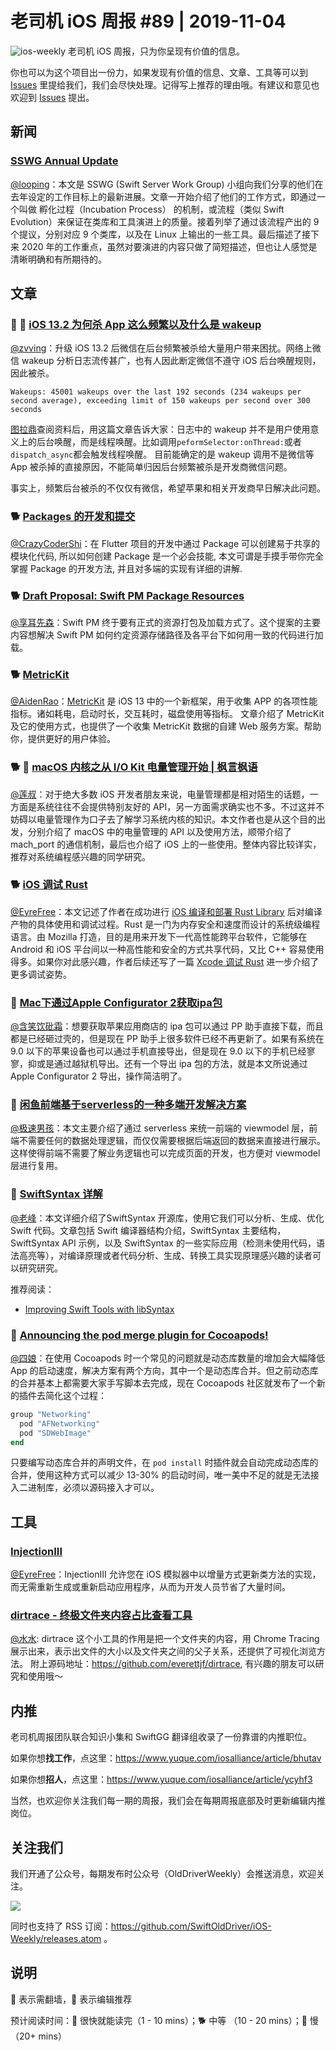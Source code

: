 # 老司机 iOS 周报 #89 | 2019-11-04

![ios-weekly](https://github.com/SwiftOldDriver/iOS-Weekly/blob/master/assets/ios-weekly.png?raw=true)
老司机 iOS 周报，只为你呈现有价值的信息。

你也可以为这个项目出一份力，如果发现有价值的信息、文章、工具等可以到 [Issues](https://github.com/SwiftOldDriver/iOS-Weekly/issues) 里提给我们，我们会尽快处理。记得写上推荐的理由哦。有建议和意见也欢迎到 [Issues](https://github.com/SwiftOldDriver/iOS-Weekly/issues) 提出。

## 新闻

### [SSWG Annual Update](https://swift.org/blog/sswg-update/)

[@looping](https://github.com/looping)：本文是 SSWG (Swift Server Work Group) 小组向我们分享的他们在去年设定的工作目标上的最新进展。文章一开始介绍了他们的工作方式，即通过一个叫做 孵化过程（Incubation Process） 的机制，或流程（类似 Swift Evolution）来保证在类库和工具演进上的质量。接着列举了通过该流程产出的 9 个提议，分别对应 9 个类库，以及在 Linux 上输出的一些工具。最后描述了接下来 2020 年的工作重点，虽然对要演进的内容只做了简短描述，但也让人感觉是清晰明确和有所期待的。

## 文章

### 🐎 🌟 [iOS 13.2 为何杀 App 这么频繁以及什么是 wakeup](https://imtx.me/archives/2809.html)

[@zvving](https://github.com/zvving)：升级 iOS 13.2 后微信在后台频繁被杀给大量用户带来困扰。网络上微信 wakeup 分析日志流传甚广，也有人因此断定微信不遵守 iOS 后台唤醒规则，因此被杀。
```
Wakeups: 45001 wakeups over the last 192 seconds (234 wakeups per second average), exceeding limit of 150 wakeups per second over 300 seconds
```
[图拉鼎](http://weibo.com/tualatrix)查阅资料后，用这篇文章告诉大家：日志中的 wakeup 并不是用户使用意义上的后台唤醒，而是线程唤醒。比如调用`peformSelector:onThread:`或者`dispatch_async`都会触发线程唤醒。
目前能确定的是 wakeup 调用不是微信等 App 被杀掉的直接原因，不能简单归因后台频繁被杀是开发商微信问题。

事实上，频繁后台被杀的不仅仅有微信，希望苹果和相关开发商早日解决此问题。

### 🐕 [Packages 的开发和提交](https://mp.weixin.qq.com/s/sDstU5YqwFHzbMxPAfbkvw)

[@CrazyCoderShi](https://github.com/CrazyCoderShi)：在 Flutter 项目的开发中通过 Package 可以创建易于共享的模块化代码, 所以如何创建 Package 是一个必会技能, 本文可谓是手摸手带你完全掌握 Package 的开发方法, 并且对多端的实现有详细的讲解.

### 🐕 [Draft Proposal: Swift PM Package Resources](https://forums.swift.org/t/draft-proposal-package-resources/29941?utm_campaign=iOS%2BDev%2BWeekly&utm_medium=web&utm_source=iOS%2BDev%2BWeekly%2BIssue%2B427)

[@享耳先森](https://github.com/iblacksun)：Swift PM 终于要有正式的资源打包及加载方式了。这个提案的主要内容想解决 Swift PM 如何约定资源存储路径及各平台下如何用一致的代码进行加载。

### 🐕 [MetricKit](https://nshipster.com/metrickit/)

[@AidenRao](https://weibo.com/AidenRao)：[MetricKit](https://developer.apple.com/documentation/metrickit?language=objc) 是 iOS 13 中的一个新框架，用于收集 APP 的各项性能指标。诸如耗电，启动时长，交互耗时，磁盘使用等指标。
文章介绍了 MetricKit 及它的使用方式，也提供了一个收集 MetricKit 数据的自建 Web 服务方案。帮助你，提供更好的用户体验。

### 🐕 🌟 [macOS 内核之从 I/O Kit 电量管理开始 | 枫言枫语](https://justinyan.me/post/3961)

[@莲叔](https://weibo.com/aaaron7)：对于绝大多数 iOS 开发者朋友来说，电量管理都是相对陌生的话题，一方面是系统往往不会提供特别友好的 API，另一方面需求确实也不多。不过这并不妨碍以电量管理作为口子去了解学习系统内核的知识。本文作者也是从这个目的出发，分别介绍了 macOS 中的电量管理的 API 以及使用方法，顺带介绍了 mach_port 的通信机制，最后也介绍了 iOS 上的一些使用。整体内容比较详实，推荐对系统编程感兴趣的同学研究。

### 🐕 [iOS 调试 Rust](https://juejin.im/post/5db06e03e51d452a284c0d92)

[@EyreFree](https://weibo.com/eyrefree777)：本文记述了作者在成功进行 [iOS 编译和部署 Rust Library](https://juejin.im/post/5dabeac451882506974d6cb6) 后对编译产物的具体使用和调试过程。Rust 是一门为内存安全和速度而设计的系统级编程语言。由 Mozilla 打造，目的是用来开发下一代高性能跨平台软件，它能够在 Android 和 iOS 平台间以一种高性能和安全的方式共享代码，又比 C++ 容易使用得多。如果你对此感兴趣，作者后续还写了一篇 [Xcode 调试 Rust](https://juejin.im/post/5db1b7476fb9a0202d0448ab) 进一步介绍了更多调试姿势。

### 🐎 [Mac下通过Apple Configurator 2获取ipa包](https://juejin.im/post/5c6e87af51882523f02666a6)

[@含笑饮砒霜](https://weibo.com/chinafishnews/)：想要获取苹果应用商店的 ipa 包可以通过 PP 助手直接下载，而且都是已经砸过壳的，但是现在 PP 助手上很多软件已经不再更新了。如果有系统在 9.0 以下的苹果设备也可以通过手机直接导出，但是现在 9.0 以下的手机已经寥寥，抑或是通过越狱机导出。还有一个导出 ipa 包的方法，就是本文所说通过  Apple Configurator 2 导出，操作简洁明了。

### 🐎 [闲鱼前端基于serverless的一种多端开发解决方案](https://mp.weixin.qq.com/s/VLsVTe4ZyOJ9rNyVf5aXyg)
[@极速男孩](https://github.com/ztlyyznf001)：本文主要介绍了通过 serverless 来统一前端的 viewmodel 层，前端不需要任何的数据处理逻辑，而仅仅需要根据后端返回的数据来直接进行展示。这样使得前端不需要了解业务逻辑也可以完成页面的开发，也方便对 viewmodel 层进行复用。

### 🐢 [SwiftSyntax 详解](https://juejin.im/post/5dac6d3ef265da5b741514b0)

[@老峰](https://github.com/GesanTung)：本文详细介绍了SwiftSyntax 开源库，使用它我们可以分析、生成、优化 Swift 代码。文章包括 Swift 编译器结构介绍，SwiftSyntax 主要结构，SwiftSyntax API 示例，以及 SwiftSyntax 的一些实际应用（检测未使用代码，语法高亮等），对编译原理或者代码分析、生成、转换工具实现原理感兴趣的读者可以研究研究。

推荐阅读：
- [Improving Swift Tools with libSyntax](https://academy.realm.io/posts/improving-swift-tools-with-libsyntax-try-swift-haskin-2017/)

### 🐎 [Announcing the pod merge plugin for Cocoapods!](https://swiftier.co/2019-10-17/announcing-cocoapods-pod-merge)

[@四娘](https://kemchenj.github.io/)：在使用 Cocoapods 时一个常见的问题就是动态库数量的增加会大幅降低 App 的启动速度，解决方案有两个方向，其中一个是动态库合并。但之前动态库的合并基本上都需要大家手写脚本去完成，现在 Cocoapods 社区就发布了一个新的插件去简化这个过程：

```ruby
group "Networking"
  pod "AFNetworking"
  pod "SDWebImage"
end
```

只要编写动态库合并的声明文件，在 `pod install` 时插件就会自动完成动态库的合并，使用这种方式可以减少 13-30% 的启动时间，唯一美中不足的就是无法接入二进制库，必须以源码接入才可以。

## 工具

### [InjectionIII](https://github.com/johnno1962/InjectionIII)

[@EyreFree](https://github.com/EyreFree)：InjectionIII 允许您在 iOS 模拟器中以增量方式更新类方法的实现，而无需重新生成或重新启动应用程序，从而为开发人员节省了大量时间。

### [dirtrace - 终极文件夹内容占比查看工具](https://mp.weixin.qq.com/s/BJF35SFlM7oU8mvT8duBRg)

[@水水](https://www.xuyanlan.com): dirtrace 这个小工具的作用是把一个文件夹的内容，用 Chrome Tracing 展示出来，表示出文件的大小以及文件夹之间的父子关系，还提供了可视化浏览方法。 附上源码地址：https://github.com/everettjf/dirtrace, 有兴趣的朋友可以研究和使用哦～

## 内推

老司机周报团队联合知识小集和 SwiftGG 翻译组收录了一份靠谱的内推职位。

如果你想**找工作**，点这里：https://www.yuque.com/iosalliance/article/bhutav

如果你想**招人**，点这里：https://www.yuque.com/iosalliance/article/ycyhf3

当然，也欢迎你关注我们每一期的周报，我们会在每期周报底部及时更新编辑内推岗位。

## 关注我们

我们开通了公众号，每期发布时公众号（OldDriverWeekly）会推送消息，欢迎关注。

![](https://github.com/SwiftOldDriver/iOS-Weekly/blob/master/assets/qrcode_for_wechat.jpg?raw=true)

同时也支持了 RSS 订阅：https://github.com/SwiftOldDriver/iOS-Weekly/releases.atom 。

## 说明

🚧 表示需翻墙，🌟 表示编辑推荐

预计阅读时间：🐎 很快就能读完（1 - 10 mins）；🐕 中等 （10 - 20 mins）；🐢 慢（20+ mins）


